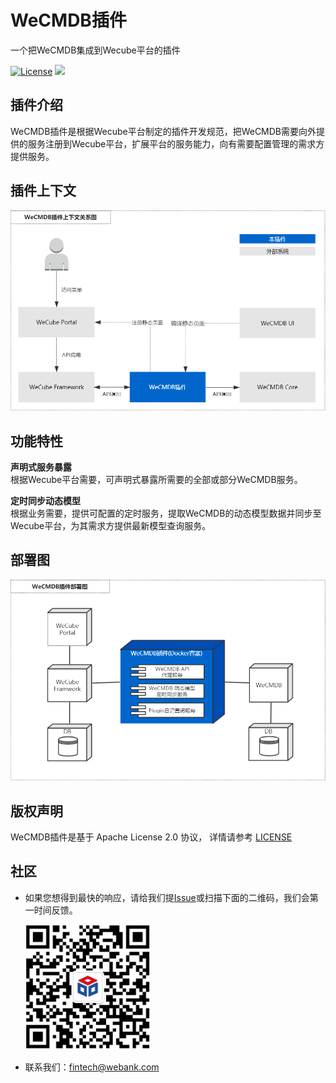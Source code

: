 # WeCMDB插件

一个把WeCMDB集成到Wecube平台的插件

[![License](https://img.shields.io/badge/License-Apache%202.0-blue.svg)](https://opensource.org/licenses/Apache-2.0)
![](https://img.shields.io/badge/language-java-orange.svg)

## 插件介绍
WeCMDB插件是根据Wecube平台制定的插件开发规范，把WeCMDB需要向外提供的服务注册到Wecube平台，扩展平台的服务能力，向有需要配置管理的需求方提供服务。

## 插件上下文

<img src="wiki/images/wecmdb_system_context_diagram.png"/>

## 功能特性
**声明式服务暴露**  
根据Wecube平台需要，可声明式暴露所需要的全部或部分WeCMDB服务。  

**定时同步动态模型**  
根据业务需要，提供可配置的定时服务，提取WeCMDB的动态模型数据并同步至Wecube平台，为其需求方提供最新模型查询服务。

## 部署图

<img src="wiki/images/wecmdb_deploy_diagram.png"/>

## 版权声明
WeCMDB插件是基于 Apache License 2.0 协议， 详情请参考
[LICENSE](LICENSE)

## 社区
- 如果您想得到最快的响应，请给我们提[Issue](https://github.com/WeBankPartners/wecube-plugins-wecmdb/issues/new/choose)或扫描下面的二维码，我们会第一时间反馈。

	<div align="left">
	<img src="wiki/images/wecube_qr_code.png"  height="200" width="200">
	</div>


- 联系我们：fintech@webank.com
